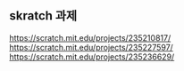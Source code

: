 ## skratch 과제

https://scratch.mit.edu/projects/235210817/
https://scratch.mit.edu/projects/235227597/
https://scratch.mit.edu/projects/235236629/
